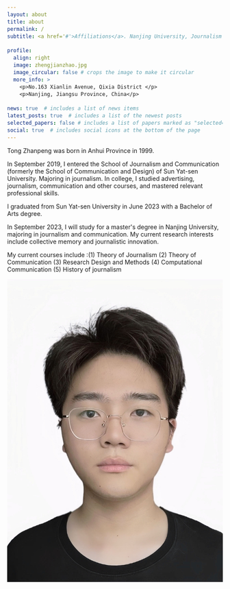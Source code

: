 ```yaml
---
layout: about
title: about
permalink: /
subtitle: <a href='#'>Affiliations</a>. Nanjing University, Journalism and Communication School

profile:
  align: right
  image: zhengjianzhao.jpg
  image_circular: false # crops the image to make it circular
  more_info: >
    <p>No.163 Xianlin Avenue, Qixia District </p>
    <p>Nanjing, Jiangsu Province, China</p>

news: true  # includes a list of news items
latest_posts: true  # includes a list of the newest posts
selected_papers: false # includes a list of papers marked as "selected={true}"
social: true  # includes social icons at the bottom of the page
---
```


Tong Zhanpeng was born in Anhui Province in 1999.

In September 2019, I entered the School of Journalism and Communication (formerly the School of Communication and Design) of Sun Yat-sen University. Majoring in journalism. In college, I studied advertising, journalism, communication and other courses, and mastered relevant professional skills.

I graduated from Sun Yat-sen University in June 2023 with a Bachelor of Arts degree.

In September 2023, I will study for a master's degree in Nanjing University, majoring in journalism and communication. My current research interests include collective memory and journalistic innovation.

My current courses include :(1) Theory of Journalism (2) Theory of Communication (3) Research Design and Methods (4) Computational Communication (5) History of journalism

<img src="/assets/img/证件照.JPG" align = "middle" width ="800px">
 
